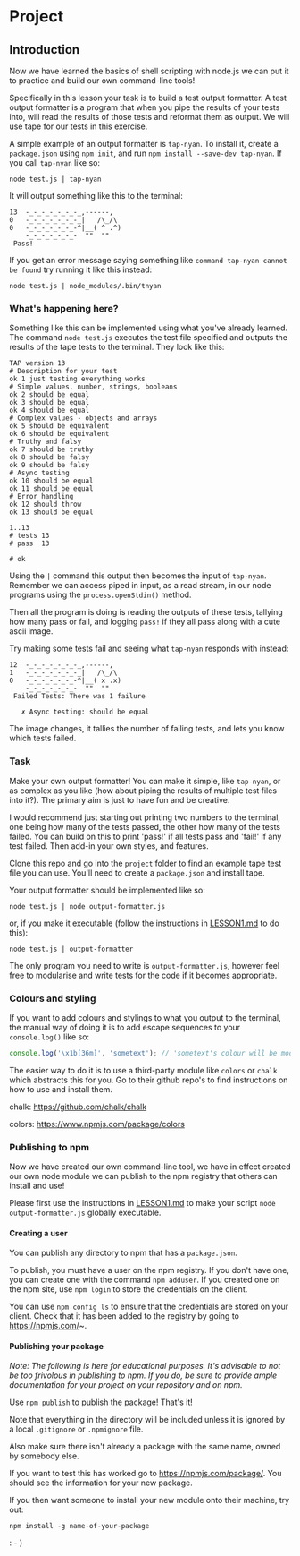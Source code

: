 # Project

## Introduction

Now we have learned the basics of shell scripting with node.js we can put it to
practice and build our own command-line tools!

Specifically in this lesson your task is to build a test output formatter. A test output formatter is a program that when you pipe the results of your tests into, will read the results
of those tests and reformat them as output. We will use tape for our tests in this exercise.

A simple example of an output formatter is `tap-nyan`. To install it, create a `package.json`
using `npm init`, and run `npm install --save-dev tap-nyan`. If you call `tap-nyan` like so:

```
node test.js | tap-nyan
```

It will output something like this to the terminal:

```
13  -_-_-_-_-_-_-_,------,
0   -_-_-_-_-_-_-_|   /\_/\
0   -_-_-_-_-_-_-^|__( ^ .^)
    -_-_-_-_-_-_-  ""  ""
 Pass!
```

If you get an error message saying something like `command tap-nyan cannot be found` try running it like this instead:

```
node test.js | node_modules/.bin/tnyan
```

### What's happening here?

Something like this can be implemented using what you've already learned. The
command `node test.js` executes the test file specified and outputs the results of
the tape tests to the terminal. They look like this:

```
TAP version 13
# Description for your test
ok 1 just testing everything works
# Simple values, number, strings, booleans
ok 2 should be equal
ok 3 should be equal
ok 4 should be equal
# Complex values - objects and arrays
ok 5 should be equivalent
ok 6 should be equivalent
# Truthy and falsy
ok 7 should be truthy
ok 8 should be falsy
ok 9 should be falsy
# Async testing
ok 10 should be equal
ok 11 should be equal
# Error handling
ok 12 should throw
ok 13 should be equal

1..13
# tests 13
# pass  13

# ok
```

Using the `|` command this output then becomes the input of `tap-nyan`. Remember we
can access piped in input, as a read stream, in our node programs using the
`process.openStdin()` method.

Then all the program is doing is reading the outputs of these tests, tallying how many
pass or fail, and logging `pass!` if they all pass along with a cute ascii image.

Try making some tests fail and seeing what `tap-nyan` responds with instead:

```
12  -_-_-_-_-_-_-_,------,
1   -_-_-_-_-_-_-_|   /\_/\
0   -_-_-_-_-_-_-^|__( x .x)
    -_-_-_-_-_-_-  ""  ""
 Failed Tests: There was 1 failure

   ✗ Async testing: should be equal
```

The image changes, it tallies the number of failing tests, and lets you know which
tests failed.

### Task

Make your own output formatter! You can make it simple, like `tap-nyan`, or as complex
as you like (how about piping the results of multiple test files into it?). The
primary aim is just to have fun and be creative.

I would recommend just starting out printing two numbers to the terminal, one being how many of the
tests passed, the other how many of the tests failed. You can build on this to print
'pass!' if all tests pass and 'fail!' if any test failed. Then add-in your own styles, and features.

Clone this repo and go into the `project` folder to find an example tape test file
you can use. You'll need to create a `package.json` and install tape.

Your output formatter should be implemented like so:

```
node test.js | node output-formatter.js
```

or, if you make it executable (follow the instructions in [LESSON1.md](./LESSON1.md) to do this):

```
node test.js | output-formatter
```

The only program you need to write is `output-formatter.js`, however feel free
to modularise and write tests for the code if it becomes appropriate.

### Colours and styling

If you want to add colours and stylings to what you output to the terminal, the
manual way of doing it is to add escape sequences to your `console.log()` like so:

```javascript
console.log('\x1b[36m]', 'sometext'); // 'sometext's colour will be modified
```

The easier way to do it is to use a third-party module like `colors` or `chalk` which
abstracts this for you. Go to their github repo's to find instructions on how to use
and install them.

chalk: https://github.com/chalk/chalk

colors: https://www.npmjs.com/package/colors

### Publishing to npm

Now we have created our own command-line tool, we have in effect created our
own node module we can publish to the npm registry that others can
install and use!

Please first use the instructions in [LESSON1.md](./LESSON1.md) to make your script `node output-formatter.js` globally executable.

#### Creating a user

You can publish any directory to npm that has a `package.json`.

To publish, you must have a user on the npm registry. If you don't have one, you
can create one with the command `npm adduser`. If you created one on the npm site,
use `npm login` to store the credentials on the client.

You can use `npm config ls` to ensure that the credentials are stored on your client.
Check that it has been added to the registry by going to https://npmjs.com/~.

#### Publishing your package

*Note: The following is here for educational purposes. It's advisable to not be too frivolous in publishing to npm. If you do, be sure to provide ample documentation for your project on your repository and on npm.*

Use `npm publish` to publish the package! That's it!

Note that everything in the directory will be included unless it is ignored by a local `.gitignore` or `.npmignore` file.

Also make sure there isn't already a package with the same name, owned by somebody else.

If you want to test this has worked go to https://npmjs.com/package/<package>. You should see the information for your new package.

If you then want someone to install your new module onto their machine, try out:

```
npm install -g name-of-your-package
```

: - )
